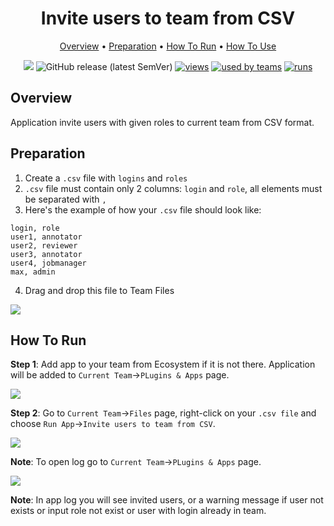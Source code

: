 <div align="center" markdown>

# Invite users to team from CSV


<p align="center">

  <a href="#Overview">Overview</a> •
  <a href="#Preparation">Preparation</a> •
  <a href="#How-To-Run">How To Run</a> •
  <a href="#How-To-Use">How To Use</a>
</p>

[![](https://img.shields.io/badge/slack-chat-green.svg?logo=slack)](https://supervise.ly/slack)
![GitHub release (latest SemVer)](https://img.shields.io/github/v/release/supervisely-ecosystem/remote-import)
[![views](https://app.supervise.ly/public/api/v3/ecosystem.counters?repo=supervisely-ecosystem/remote-import&counter=views&label=views)](https://supervise.ly)
[![used by teams](https://app.supervise.ly/public/api/v3/ecosystem.counters?repo=supervisely-ecosystem/remote-import&counter=downloads&label=used%20by%20teams)](https://supervise.ly)
[![runs](https://app.supervise.ly/public/api/v3/ecosystem.counters?repo=supervisely-ecosystem/remote-import&counter=runs&label=runs&123)](https://supervise.ly)

</div>

## Overview

Application invite users with given roles to current team from CSV format.



## Preparation

1. Create a `.csv` file with `logins` and `roles`
2. `.csv` file must contain only 2 columns: `login` and `role`, all elements must be separated with `,`
3. Here's the example of how your `.csv` file should look like:

```
login, role
user1, annotator 
user2, reviewer
user3, annotator
user4, jobmanager
max, admin
```

4. Drag and drop this file to Team Files



<img src="https://i.imgur.com/TEpBMXf.gif"/>



## How To Run 
**Step 1**: Add app to your team from Ecosystem if it is not there. Application will be added to `Current Team`->`PLugins & Apps` page. 

<img src="https://i.imgur.com/8olwkGI.png"/>



**Step 2**: Go to `Current Team`->`Files` page, right-click on your `.csv file` and choose `Run App`->`Invite users to team from CSV`. 

<img src="https://i.imgur.com/Y1TgrkG.png"/>



**Note**: To open log go to `Current Team`->`PLugins & Apps` page. 

<img src="https://i.imgur.com/FNu7fZh.png"/>



**Note**: In app log you will see invited users, or a warning message if user not exists or input role not exist or user with login already in team. 


